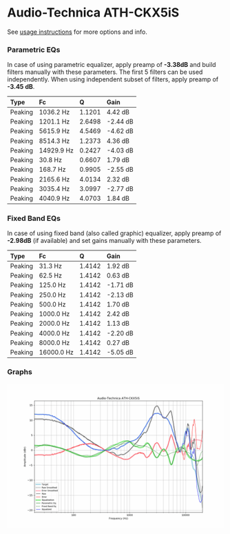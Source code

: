 # Audio-Technica ATH-CKX5iS
See [usage instructions](https://github.com/jaakkopasanen/AutoEq#usage) for more options and info.

### Parametric EQs
In case of using parametric equalizer, apply preamp of **-3.38dB** and build filters manually
with these parameters. The first 5 filters can be used independently.
When using independent subset of filters, apply preamp of **-3.45 dB**.

| Type    | Fc         |      Q | Gain     |
|:--------|:-----------|:-------|:---------|
| Peaking | 1036.2 Hz  | 1.1201 | 4.42 dB  |
| Peaking | 1201.1 Hz  | 2.6498 | -2.44 dB |
| Peaking | 5615.9 Hz  | 4.5469 | -4.62 dB |
| Peaking | 8514.3 Hz  | 1.2373 | 4.36 dB  |
| Peaking | 14929.9 Hz | 0.2427 | -4.03 dB |
| Peaking | 30.8 Hz    | 0.6607 | 1.79 dB  |
| Peaking | 168.7 Hz   | 0.9905 | -2.55 dB |
| Peaking | 2165.6 Hz  | 4.0134 | 2.32 dB  |
| Peaking | 3035.4 Hz  | 3.0997 | -2.77 dB |
| Peaking | 4040.9 Hz  | 4.0703 | 1.84 dB  |

### Fixed Band EQs
In case of using fixed band (also called graphic) equalizer, apply preamp of **-2.98dB**
(if available) and set gains manually with these parameters.

| Type    | Fc         |      Q | Gain     |
|:--------|:-----------|:-------|:---------|
| Peaking | 31.3 Hz    | 1.4142 | 1.92 dB  |
| Peaking | 62.5 Hz    | 1.4142 | 0.63 dB  |
| Peaking | 125.0 Hz   | 1.4142 | -1.71 dB |
| Peaking | 250.0 Hz   | 1.4142 | -2.13 dB |
| Peaking | 500.0 Hz   | 1.4142 | 1.70 dB  |
| Peaking | 1000.0 Hz  | 1.4142 | 2.42 dB  |
| Peaking | 2000.0 Hz  | 1.4142 | 1.13 dB  |
| Peaking | 4000.0 Hz  | 1.4142 | -2.20 dB |
| Peaking | 8000.0 Hz  | 1.4142 | 0.27 dB  |
| Peaking | 16000.0 Hz | 1.4142 | -5.05 dB |

### Graphs
![](./Audio-Technica%20ATH-CKX5iS.png)